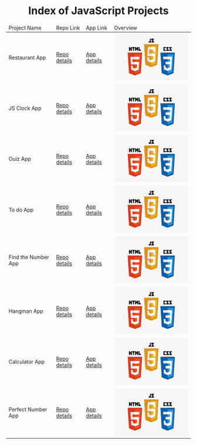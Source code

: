 <p align="center"> 
  
<h1 align="center">Index of JavaScript Projects</h1>
</p>

<table>
    <thead>
        <tr>
            <td>Project Name</td>
            <td>Repo Link</td>
            <td>App Link</td>
            <td>Overview</td>
        </tr>
    </thead>
    <tbody> <tr>
            <td>Restaurant App</td>
            <td><a href="https://github.com/Meltem-Karaagac/JS_RestaurantMenu" target="_blank">Repo details</a></td>
            <td><a href="https://meltem-karaagac.github.io/JS_RestaurantMenu/" target="_blank">App details</a></td>
            <td><img src="./IMG.png" alt="javascript" height=130></td> 
        </tr>
        <tr>
            <td>JS Clock App</td>
            <td><a href="https://github.com/Meltem-Karaagac/Clock_project" target="_blank">Repo details</a></td>
            <td><a href="https://meltem-karaagac.github.io/Clock_project/" target="_blank">App details</a></td>
            <td><img src="./IMG.png" alt="javascript" height=130 ></td> 
        </tr>
        <tr> 
            <td>Ouiz App</td>
            <td><a href="https://github.com/Meltem-Karaagac/Ouiz_app_javascript" target="_blank">Repo details</a></td>
            <td><a href="https://meltem-karaagac.github.io/Ouiz_app_javascript/" target="_blank">App details</a></td>
            <td><img src="./IMG.png" alt="javascript" height=130></td> 
        </tr>
        <tr>
            <td>To do App</td>
            <td><a href=https://github.com/Meltem-Karaagac/JS_Todo_list>Repo details</a></td>
            <td><a href="https://meltem-karaagac.github.io/Find_the_number/" target="_blank">App details</a></td>
             <td><img src="./IMG.png" alt="javascript" height=130></td> 
        </tr>
        <tr>
            <td>Find the Number App</td>
            <td><a href="https://github.com/Meltem-Karaagac/Find_the_number" target="_blank">Repo details</a></td>
            <td><a href="https://meltem-karaagac.github.io/Find_the_number/" target="_blank">App details</a></td>
             <td><img src="./IMG.png" alt="javascript" height=130></td> 
        </tr>
        <tr>
            <td>Hangman App</td>
            <td><a href="https://github.com/Meltem-Karaagac/Hangman_project" target="_blank">Repo details</a></td>
            <td><a href="https://meltem-karaagac.github.io/Hangman_project/" target="_blank">App details</a></td>
          <td><img src="./IMG.png" alt="javascript" height=130></td> 
        </tr>
        <tr> 
            <td>Calculator App</td>
            <td><a href="https://github.com/Meltem-Karaagac/Calculator_project" target="_blank">Repo details</a></td>
            <td><a href="https://meltem-karaagac.github.io/Calculator_project/" target="_blank">App details</a></td>
            <td><img src="./IMG.png" alt="javascript" height=130></td> 
        </tr>
        <tr>
            <td>Perfect Number App</td>
            <td><a href="https://github.com/Meltem-Karaagac/Perfect_number_web" target="_blank">Repo details</a></td>
            <td><a href="https://meltem-karaagac.github.io/Perfect_number_web/" target="_blank">App details</a></td>
             <td><img src="./IMG.png" alt="javascript" height=130></td> 
        </tr>
        
</tbody>
</table>

